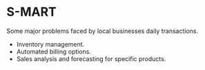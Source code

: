 # S-MART
Some major problems faced by local businesses daily transactions.
- Inventory management.
- Automated billing options.
- Sales analysis and forecasting for specific products.
